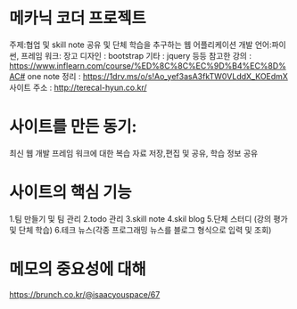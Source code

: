 # 메카닉 코더 프로젝트
주제:협업 및 skill note 공유 및 단체 학습을 추구하는 웹 어플리케이션
개발 언어:파이썬, 프레임 워크: 장고 디자인 : bootstrap 기타 : jquery 등등
참고한 강의 : https://www.inflearn.com/course/%ED%8C%8C%EC%9D%B4%EC%8D%AC#
one note 정리 : https://1drv.ms/o/s!Ao_yef3asA3fkTW0VLddX_KOEdmX
사이트 주소 : http://terecal-hyun.co.kr/

# 사이트를 만든 동기:
최신 웹 개발 프레임 워크에 대한 복습 자료 저장,편집 및 공유, 학습 정보 공유 

# 사이트의 핵심 기능

1.팀 만들기 및 팀 관리 
2.todo 관리 
3.skill note 
4.skil blog
5.단체 스터디 (강의 평가 및 단체 학습)
6.테크 뉴스(각종 프로그래밍 뉴스를 블로그 형식으로 입력 및 조회)


# 메모의 중요성에 대해 
https://brunch.co.kr/@isaacyouspace/67



